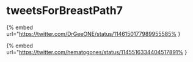 # tweetsForBreastPath7

{% embed url="https://twitter.com/DrGeeONE/status/1146150177989955585% }

{% embed url="https://twitter.com/hematogones/status/1145516334404517891% }

